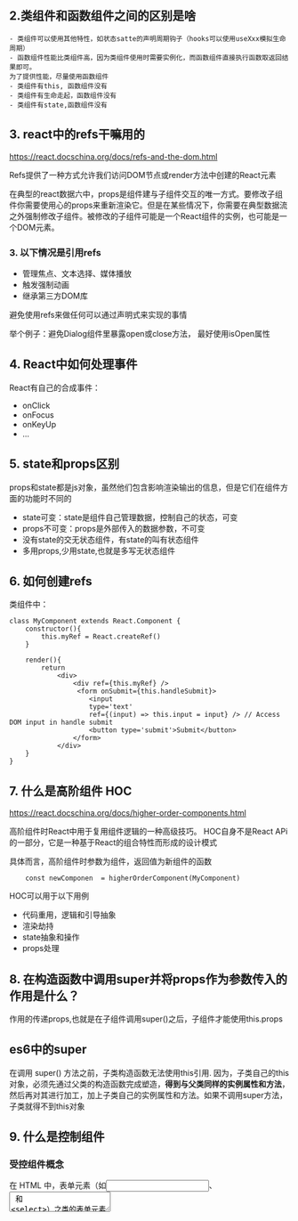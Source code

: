 
## 2.类组件和函数组件之间的区别是啥

    - 类组件可以使用其他特性，如状态satte的声明周期钩子（hooks可以使用useXxx模拟生命周期）
    - 函数组件性能比类组件高，因为类组件使用时需要实例化，而函数组件直接执行函数取返回结果即可。
    为了提供性能，尽量使用函数组件 
    - 类组件有this, 函数组件没有
    - 类组件有生命走起，函数组件没有
    - 类组件有state,函数组件没有

## 3. react中的refs干嘛用的
https://react.docschina.org/docs/refs-and-the-dom.html

Refs提供了一种方式允许我们访问DOM节点或render方法中创建的React元素

在典型的react数据六中，props是组件建与子组件交互的唯一方式。要修改子组件你需要使用心的props来重新渲染它。但是在某些情况下，你需要在典型数据流之外强制修改子组件。被修改的子组件可能是一个React组件的实例，也可能是一个DOM元素。

### 3. 以下情况是引用refs
- 管理焦点、文本选择、媒体播放
- 触发强制动画
- 继承第三方DOM库

避免使用refs来做任何可以通过声明式来实现的事情

举个例子：避免Dialog组件里暴露open或close方法， 最好使用isOpen属性


## 4. React中如何处理事件
React有自己的合成事件：
- onClick
- onFocus
- onKeyUp
- ...

## 5. state和props区别

props和state都是js对象，虽然他们包含影响渲染输出的信息，但是它们在组件方面的功能时不同的
- state可变：state是组件自己管理数据，控制自己的状态，可变
- props不可变：props是外部传入的数据参数，不可变
- 没有state的交无状态组件，有state的叫有状态组件
- 多用props,少用state,也就是多写无状态组件

## 6. 如何创建refs

类组件中：

```
class MyComponent extends React.Component {
    constructor(){
        this.myRef = React.createRef()
    }

    render(){
        return 
            <div>
                <div ref={this.myRef} />
                 <form onSubmit={this.handleSubmit}>
                    <input
                    type='text'
                    ref={(input) => this.input = input} /> // Access DOM input in handle submit
                    <button type='submit'>Submit</button>
                </form>
            </div>
    }
}
```


## 7. 什么是高阶组件 HOC
https://react.docschina.org/docs/higher-order-components.html

高阶组件时React中用于复用组件逻辑的一种高级技巧。
HOC自身不是React APi的一部分，它是一种基于React的组合特性而形成的设计模式

具体而言，高阶组件时参数为组件，返回值为新组件的函数

```
    const newComponen  = higherOrderComponent(MyComponent)
```

HOC可以用于以下用例
- 代码重用，逻辑和引导抽象
- 渲染劫持
- state抽象和操作
- props处理

## 8. 在构造函数中调用super并将props作为参数传入的作用是什么？
作用的传递props,也就是在子组件调用super()之后，子组件才能使用this.props

## es6中的super
在调用 super() 方法之前，子类构造函数无法使用this引用.
因为，子类自己的this对象，必须先通过父类的构造函数完成塑造，**得到与父类同样的实例属性和方法**，然后再对其进行加工，加上子类自己的实例属性和方法。如果不调用super方法，子类就得不到this对象

## 9. 什么是控制组件
### 受控组件概念
在 HTML 中，表单元素（如<input>、 <textarea> 和 <select>）之类的表单元素通常自己维护 state，并根据用户输入进行更新。而在 React 中，可变状态（mutable state）通常保存在组件的 state 属性中，并且只能通过使用 setState()来更新。

我们可以把两者结合起来，使 React 的 state 成为“唯一数据源”。渲染表单的 React 组件还控制着用户输入过程中表单发生的操作。被 React 以这种方式控制取值的表单输入元素就叫做“受控组件”。

#### 受控组件 简单的理解
如果一个 input 表单元素的值是由 React 控制，就其称为受控组件。

当用户将数据输入到受控组件时，会触发修改state的事件处理器，这是由你的代码来决定输入的时否有效。



### 非受控组件
https://zh-hans.reactjs.org/docs/uncontrolled-components.html#___gatsby

在大多数情况下，我们推荐使用 受控组件 来处理表单数据。在一个受控组件中，表单数据是由 React 组件来管理的。另一种替代方案是使用非受控组件，这时表单数据将交由 DOM 节点来处理。

要编写一个非受控组件，而不是为每个状态更新都编写数据处理函数，你可以 使用 ref 来从 DOM 节点中获取表单数据。

```this.myRef.current.value```

#### 非受控组件的简单理解
一个非受控组件，就想运行在react体系之外的表单元素。

当用户输入到表单字段时，react不需要做任何事情就可以映射更新后的信息。然而，和也以为这，你无法强制这个表单字段设置一个特定的值。

大多数情况下应该使用受控组件

### 受控组件 vs 非轴孔组件
    - 受控组件时react孔子的组件，并且表单数据与state绑定，我们可以验证输入
    - 普通的form表单元素，我们可以通过.value获取值，但不受react控制

    > 受控组件支持即时字段验证，允许有条件的禁用或启用，输入验证等

## 10 如何React.createElement
```
    const element = React.createElement(
        'h1',
        {className: 'greeting'},
        'hello, world!'
    )
```
结果
```
    const element = (
    <h1 className="greeting">
        Hello, world!
    </h1>
    )
```

## 11. 什么是jsx
是一种将html嵌入到js的模板语法。

JSX是将原始的html模板嵌入到js代码中，jsx代码本身不能被浏览器读取，必须使用babel,webpack等工具编译。

## 12. 根据下面定义的代码，可以找出存在的问题

略

## 13 为什么不直接更新state
直接修改state不会触发冲渲染

需要使用setState()方法来修改state,它调度对组件state对象的更新，当state改变时，组件通过重新渲染来响应

## 14 react组件声命周期有哪些不同阶段
 1. 初始化阶段：initialzation
 2. mounting: 组件已经准备好挂载到DOM中, componentWillmount, render. componentDidMount
 3. updating: 组件props或state更新时，触发shouldComponentUpdate,componentWillUpdate, render, componnetDidUpdate
 4. unmounting: 组件从DOM中删除，componentWillUnmount
 5. error Handing: componentDidCatch方法， 不做到错误时


## 15 react的声明周期方法有哪些
  1. 挂载时
     当组件实例被创建并插入DOM中时，其生命周期顺序如下：
     1. constructor
     2. getDerivedStateFromProps:  从props中获取state
     3. render
     4. React更新DOM和refs
     5. compondntDidMount

  2. 更新时
      当组件的props或state发生变化时会触发更新。
      组件更新的声明周期顺序如下：
      1. getDerivedStateFromProps :  从props中获取state
      2. shouldComponentUpadte
      3. render
      4. getSnapshotBeforeUpdate: 生命周期在更新之前被调用,

      它使得组件能在发生更改之前从 DOM 中捕获一些信息（例如，滚动位置）。此生命周期的任何返回值将作为参数传递给 componentDidUpdate()。
      1. React更新DOM和refs
      2. componentDidUpdate
     
  3. 卸载时
      componentWillUnmount

## 16 这三点（...）在react中作用是什么
 扩展运算符，将属性展开

## 17 使用react Hooks有什么好处
首先，Hook通常**支持提取和重用跨多个组件通用的有状态逻辑**，而无需承担高阶组件或渲染props的负担。

Hooks可以轻松的操作函数组件的状态，而不需要将他们转换为类组件

    - 用useEffects不用记生命周期方法
    - 更干净的代码， 代码量减少
    - 没有重大变化， 可以继续使用类徐建
    - 纯函数组件，性能好
  
## 18 什么是react hooks
    hooks允许在不写类的情况下使用state和其他react特性。

    使用hooks可以从组件中提取有状态逻辑，这样可以独立地测试和重用它们。

    hooks允许在不改变组件层次结构的情况下重用有状态逻辑

## 19 react中的useState时什么
    通过数组解构和useState方法，范湖一个state和修改这个state唯一的方法。
    
    有了useState，可以让我们避免过多的写基于类的组件

## 20 react中strictMode（严格模式）是什么
    <StrictMode />
    内部可以检查：
        - 验证内部组件是否遵循某些推荐做发，
        - 验证是否有废弃的方法
        - 识别潜在风险语法一些副作用


## 21 为什么类方法需要绑定到类实例
    js中，this值会根据上下文变化，

    在react类组件方法中，开发人员通常希望this引用组件的当前实例，因此必须要讲这些方法绑定到实例。

    ```
        constructor(props) {
            super(props);
            this.state = {
                isFormSubmitted: false
            };
            this.handleSubmit = this.handleSubmit.bind(this);
        }

        handleSubmit() {
            this.setState({
            isFormSubmitted: true
            });
        }
    ```

## 22 什么是prop drilling， 如何避免
    从源组件传递props到深层次的组件叫 prop drilling

    为了避免prop drilling,我们可以使用Context, 

    Context允许可以实现数据跨组件通信<Provider />, <Consumer />
    
    Hooks中使用：
    React.createContext 源组件使用<MyContext.Provider >
    React.useContext : const value:string = React.useContext(MyContext);

## 23 描述flux与mvc
略
## 24 受控组件和非受控组件区别是啥
略
## 25 这段代码有什么问题
```
    this.setState((prevState, props) => {
        return {
            streak: prevState.streak + props.count
        }
    })
```
答案： 没有问题，setState可以传入一个函数，返回一个新的state,
    第一个参数：之前的state
    第二个参数：props

## 26 什么是react Context
    Context通过㢟树提供了一个传递数据的方法，从而避免了在每隔层级手动传递props

## 27 什么是react Fiber
答1：
fiber的作用是：使原来同步渲染的组件现在可以异步化，可中途中断渲染，执行更高优先级的任务。释放浏览器主线程，

1. fiber tree实际上是个单链表（Singly Linked List）树结构
2. 它是根据virtualDOM计算出来的，区别只是节点携带的信息不一样
3. 它是react16优化调度算法的产物

答2：

Fiber是React16中新的协调引擎或重新实现的核心算法。它的主要目标是支持虚拟DOM的增量渲染。

React Fiber的目标是提高其在动画、布局、手势、暂停、终止或重用等方面的实用性， 并为不同类型的更新分配优先级，以及新的并发原语

React Fiber的目标是增强其在动画、布局、手势等场景的实用性。它的主要特性是增量渲染： 能够将渲染工作分割成块，并将其分散到多个帧中。


## 28 如何在react的Props上应用验证
使用propTypes

定义类型：
    - React.PropTypes.string
    - React.PropTypes.umber
    - ...

```
    import PropTypes from 'prop-types';
    class User extends React.Component {
        render() {
            return (
            <h1>Welcome, {this.props.name}</h1>
            <h2>Age, {this.props.age}
            );
        }
    }

    User.propTypes = {
    name: PropTypes.string.isRequired,
    age: PropTypes.number.isRequired
    };
```

## 29 在react中使用构造函数和getlnitialState有什么区别
    使用构造函数是es6语法
    使用getlnitialState是es5语法创建组件
    ES5:
    ```
        var MyComponent = React.createClass({
        getInitialState() {
            return { /* initial state */ };
        },
        });
    ```
## 30 如何有条件的想react组件添加属性
    ```
        <input 
            type="text" 
            disabled={disabled}
            required={required} />
    ```
## 31 hooks会取代render props和高阶组件吗？
    通常，render props和高阶组件仅渲染一个子组件。

    react团队认为，hooks是服务次用例的更简单方法

    这两种模式仍然有一席之地，
        1. scroller组件，可能有一个renderItem prop
        2. 一个可视化容器组件可能有它自己的DOM解构

    大多数情况下,hooks就足够了，可以帮助减少树中的嵌套



## 32 如何避免组件的重新渲染
    react中最常见的问题之一是组件不必要的重新渲染。
    - React.memo, 这可以防止不必要的重新渲染组件
    - PureComponent, 防止不必要的重新渲染组件

    这两种方法都依赖于对传递给组件的props的浅比较。虽然这两种工具都非常有用，但是浅比较会带来额外的性能损失，因此如果使用不当这两种方法会对性能产生负面影响

### PureComponent
它是通过Prop和State的浅比较来实现的shouldComponentUpdate

PureComponent不仅会影响本身，而且会影响子组件，所以PureComponent最佳情况是展示组件，也就是“纯”组件。

### memo
PureComponent只能在es6 中的class组件使用，
但memo却可以在function Component中使用。

```
function Child(props: IProps) {
  console.log('render ')
  return (
    <div>
      Child...
      { props.name }
      <br />
      age:{ props.person.age }
    </div>
  )
}


// export default Child
export default React.memo(Child) // 实现PureComponent浅比较功能
```

## 33 什么是纯函数
**纯函数是始终接受一个或多个参数并计算参数并返回数据或函数的函数。不会修改原有参数， 因此没有副作用**

 它没有副作用，例如设置全局状态，更改应用程序状态，它总是将参数视为不可变数据。

向student对象添加一个地址：```student={name: '1', age: 12}```
 
 非纯函数:没有参数，直接更改student的值
 ```
    function appendAddress(){
        student.address = {a:1, b:2}
    }
 ```
 
 纯函数：接受参数，基于参数计算，返回一个新对象而不修改原来的参数
 ```
    function appendAddress(student) {
        let copyStudent = Object.assign({}, student)
        copyStudent.address = {a:, b:2}
        return copyStudent
    }
    console.log(appendAddress(student)) //{name: '1', age: 12}`
    console.log(student) // {name: '1', age: 12, address: {...}}`
 ```

## 34 当调用setState时，react render是如何工作的？
调用setState之后react默认请款修改会执行shouldComponentUpdate，并返回true,然后执行render, 生成一个新的虚拟虚拟DOM,然后根据新的虚拟DOM更新真实的DOM

将render分为两个步骤
1. 虚拟DOM渲染：当调用setState时，render会被调用。默认情况下shouldComponnetUpdate会返回true, 返回一个新的虚拟dom
2. 原生DOM渲染：根据新的虚拟DOM渲染真实DOM

## 35 如何避免在react重新绑定实例
1. 将事件处理程序定义为内联箭头函数
```
    render(){
        <div onClick={() => {this.setState(...)}}>
    }
```
2. 使用箭头函数定义方法
```
    handleClick = () => {
        ...
    }
```
3. 使用hookd的函数组件
```
    const SubmitButton = () => {
    const [isFormSubmitted, setIsFormSubmitted] = useState(false);

    return (
        <button onClick={() => {
            setIsFormSubmitted(true);
        }}>Submit</button>
    )
    };
```